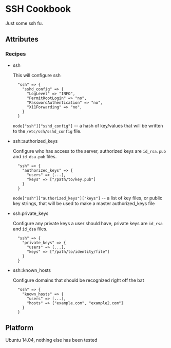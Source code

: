 # SSH Cookbook

Just some ssh fu.


## Attributes

### Recipes

* ssh

    This will configure ssh

        "ssh" => {
          "sshd_config" => {
            "LogLevel" => "INFO",
            "PermitRootLogin" => "no",
            "PasswordAuthentication" => "no",
            "X11Forwarding" => "no",
          }
        }

    `node["ssh"]["sshd_config"]` -- a hash of key/values that will be written to the `/etc/ssh/sshd_config` file.


* ssh::authorized_keys

    Configure who has access to the server, authorized keys are `id_rsa.pub` and `id_dsa.pub` files.

        "ssh" => {
          "authorized_keys" => {
            "users" => [...],
            "keys" => ["/path/to/key.pub"]
          }
        }


    `node["ssh"]["authorized_keys"]["keys"]` -- a list of key files, or public key strings, that will be used to make a master authorized_keys file


* ssh:private_keys

    Configure any private keys a user should have, private keys are `id_rsa` and `id_dsa` files.

        "ssh" => {
          "private_keys" => {
            "users" => [...],
            "keys" => ["/path/to/identity/file"]
          }
        }


* ssh::known_hosts

    Configure domains that should be recognized right off the bat

        "ssh" => {
          "known_hosts" => {
            "users" => [...],
            "hosts" => ["example.com", "example2.com"]
          }
        }


## Platform

Ubuntu 14.04, nothing else has been tested

